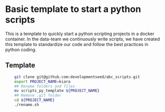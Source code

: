 # Basic template to start a python scripts

This is a template to quickly start a python scripting projects in a docker container. In the data-team we continuously write scripts, we have created this template to standardize our code and follow the best practices in python coding.

## Template

```sh
    git clone git@github.com:developmentseed/abc_scripts.git
    export PROJECT_NAME=kiara
    ## Rename folders and files
    mv scripts_py_template ${PROJECT_NAME}
    ## Remove .git folder
    cd ${PROJECT_NAME}
    ./rename.sh
```
